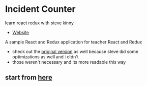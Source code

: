 # Incident Counter

learn react redux with steve kinny

- [Website](https://stevekinney.github.io/redux-fundamentals/)

A sample React and Redux application for teacher React and Redux

- check out the [original version](https://stevekinney.github.io/redux-fundamentals/abstracting-hooks) as well because steve did some optimizations as well and i didn't
- those weren't necessary and its more readable this way

## start from [here](https://frontendmasters.com/courses/redux-fundamentals/connect-api-vs-hooks/)
